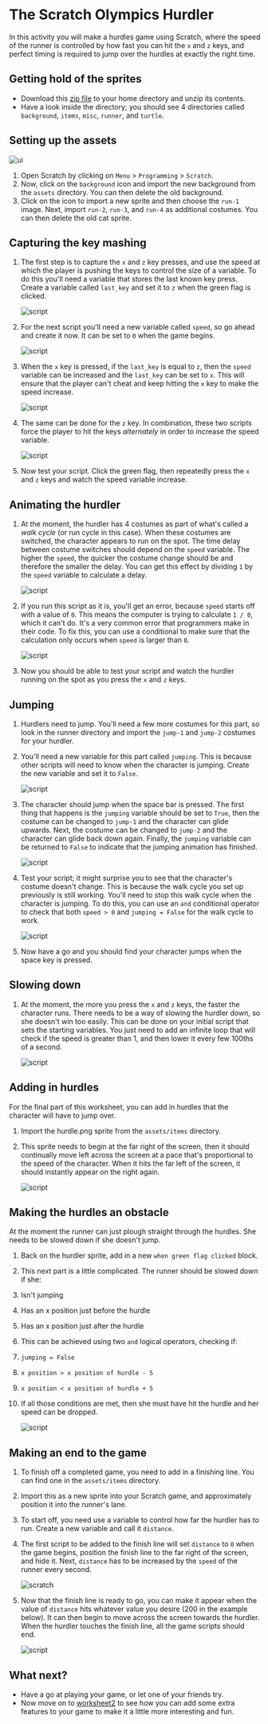 # The Scratch Olympics Hurdler

In this activity you will make a hurdles game using Scratch, where the speed of the runner is controlled by how fast you can hit the `x` and `z` keys, and perfect timing is required to jump over the hurdles at exactly the right time.

## Getting hold of the sprites

- Download this [zip file](images/assets.zip) to your home directory and unzip its contents.
- Have a look inside the directory; you should see 4 directories called `background`, `items`, `misc`, `runner`, and `turtle`.

## Setting up the assets

![ui](images/ui.gif)

1. Open Scratch by clicking on `Menu` > `Programming` > `Scratch`.
1. Now, click on the `background` icon and import the new background from the `assets` directory. You can then delete the old background.
1. Click on the icon to import a new sprite and then choose the `run-1` image. Next, import `run-2`, `run-3`, and `run-4` as additional costumes. You can then delete the old cat sprite.

## Capturing the key mashing

1. The first step is to capture the `x` and `z` key presses, and use the speed at which the player is pushing the keys to control the size of a variable. To do this you'll need a variable that stores the last known key press. Create a variable called `last_key` and set it to `z` when the green flag is clicked.

	![script](images/greenflag1.png)

1. For the next script you'll need a new variable called `speed`, so go ahead and create it now. It can be set to `0` when the game begins.

    <!--
	``` scratch
	when green flag clicked
	set [last_key v] to [z]
	set [speed v] to [0]
	```
    -->
	
	![script](images/greenflag2.png)

1. When the `x` key is pressed, if the `last_key` is equal to `z`, then the `speed` variable can be increased and the `last_key` can be set to `x`. This will ensure that the player can't cheat and keep hitting the `x` key to make the speed increase.

	![script](images/x_script.png)

1. The same can be done for the `z` key. In combination, these two scripts force the player to hit the keys _alternately_ in order to increase the speed variable.

	![script](images/z_script.png)

1. Now test your script. Click the green flag, then repeatedly press the `x` and `z` keys and watch the speed variable increase.

## Animating the hurdler

1. At the moment, the hurdler has 4 costumes as part of what's called a _walk cycle_ (or run cycle in this case). When these costumes are switched, the character appears to run on the spot. The time delay between costume switches should depend on the `speed` variable. The higher the `speed`, the quicker the costume change should be and therefore the smaller the delay. You can get this effect by dividing `1` by the `speed` variable to calculate a delay.

	<!--
	``` scratch
	when green flag clicked
	forever
	switch costume to [run-1 v]
	wait ([1]/(speed)) secs
	switch costume to [run-2 v]
	wait ([1]/(speed)) secs
	switch costume to [run-3 v]
	wait ([1]/(speed)) secs
	switch costume to [run-4 v]
	wait ([1]/(speed)) secs
	```
	-->
	
	![script](images/run1.png)

1. If you run this script as it is, you'll get an error, because `speed` starts off with a value of `0`. This means the computer is trying to calculate `1 / 0`, which it can't do. It's a very common error that programmers make in their code. To fix this, you can use a conditional to make sure that the calculation only occurs when `speed` is larger than `0`.

	<!--
	``` scratch
	when green flag clicked
	forever
	if <(speed) > [0]>
	switch to costume [run-1 v]
	wait ([1]/(speed)) secs
	switch to costume [run-2 v]
	wait ([1]/(speed)) secs
	switch to costume [run-3 v]
	wait ([1]/(speed)) secs
	switch to costume [run-4 v]
	wait ([1]/(speed)) secs
	```
	-->
	
	![script](images/run2.png)

1. Now you should be able to test your script and watch the hurdler running on the spot as you press the `x` and `z` keys.

## Jumping

1. Hurdlers need to jump. You'll need a few more costumes for this part, so look in the runner directory and import the `jump-1` and `jump-2` costumes for your hurdler.

1. You'll need a new variable for this part called `jumping`. This is because other scripts will need to know when the character is jumping. Create the new variable and set it to `False`.

	<!--
	``` scratch
	when green flag clicked
	set [last_key v] to [z]
	set [speed v] to [0]
	set [jumping v] to [False]
	```
	-->
	
	![script](images/greenflag3.png)
	
1. The character should jump when the space bar is pressed. The first thing that happens is the `jumping` variable should be set to `True`, then the costume can be changed to `jump-1` and the character can glide upwards. Next, the costume can be changed to `jump-2` and the character can glide back down again. Finally, the `jumping` variable can be returned to `False` to indicate that the jumping animation has finished.

	<!--
	``` scratch
	when [space v]key pressed
	set [jumping v] to [True]
	switch to costume [jump-1 v]
	glide [0.5] secs to x: [-104] y [32]
	switch to costume [jump-2 v]
	glide [0.5] secs to x: [-104] y [-32]
	set [jumping v] to [False]
	```
	-->
	
	![script](images/jump.png)
	
1. Test your script; it might surprise you to see that the character's costume doesn't change. This is because the walk cycle you set up previously is still working. You'll need to stop this walk cycle when the character is jumping. To do this, you can use an `and` conditional operator to check that both `speed > 0` and `jumping = False` for the walk cycle to work.

	<!--
	``` scratch
	when green flag clicked
	forever
	if <<(speed) > [0]>and<(jumping) = [False]>>
	switch to costume [run-1 v]
	wait ([1]/(speed)) secs
	switch to costume [run-2 v]
	wait ([1]/(speed)) secs
	switch to costume [run-3 v]
	wait ([1]/(speed)) secs
	switch to costume [run-4 v]
	wait ([1]/(speed)) secs
	```
	-->
	
	![script](images/run3.png)
	
1. Now have a go and you should find your character jumps when the space key is pressed.

## Slowing down

1. At the moment, the more you press the `x` and `z` keys, the faster the character runs. There needs to be a way of slowing the hurdler down, so she doesn't win too easily. This can be done on your initial script that sets the starting variables. You just need to add an infinite loop that will check if the speed is greater than 1, and then lower it every few 100ths of a second.

	<!--
	``` scratch
	when green flag clicked
	set [last_key v] to [z]
	set [speed v] to [0]
	set [jumping v] to [False]
	forever
	if <(speed) > [1]>
	change [speed v] by [1]
	wait [0.5] secs
	```
	-->
	
	![script](images/greenflag4.png)

## Adding in hurdles

For the final part of this worksheet, you can add in hurdles that the character will have to jump over.

1. Import the hurdle.png sprite from the `assets/items` directory.
1. This sprite needs to begin at the far right of the screen, then it should continually move left across the screen at a pace that's proportional to the speed of the character. When it hits the far left of the screen, it should instantly appear on the right again.

	<!--
	``` scratch
	when green flag clicked
	go to x: [230] y:[-77]
	forever
	if <(speed) > [1]>
	change x by [-10]
	wait <[1]/(speed)> secs
	if <(x position) < [-230]>
	go to x:[230] y:[-77]
	```
	-->
	
	![script](images/hurdles1.png)

## Making the hurdles an obstacle

At the moment the runner can just plough straight through the hurdles. She needs to be slowed down if she doesn't jump.

1. Back on the hurdler sprite, add in a new `when green flag clicked` block.
1. This next part is a little complicated. The runner should be slowed down if she:
  1. Isn't jumping
  1. Has an x position just before the hurdle
  1. Has an x position just after the hurdle
1. This can be achieved using two `and` logical operators, checking if:
  1. `jumping = False`
  1. `x position > x position of hurdle - 5`
  1. `x position < x position of hurdle + 5`
1. If all those conditions are met, then she must have hit the hurdle and her speed can be dropped.

	<!--
	``` scratch
	when green flag clicked
	forever
	if <<(jumping)=[False]>and<<(x position) > (([x position v] of [Sprite3 v])- [5])> and <(x position) < (([x position v] of [Sprite3 v]) + [5])>>>
	set [speed V] to [2]
	```
	-->

	![script](images/collide.png)

## Making an end to the game

1. To finish off a completed game, you need to add in a finishing line. You can find one in the `assets/items` directory.
1. Import this as a new sprite into your Scratch game, and approximately position it into the runner's lane.
1. To start off, you need use a variable to control how far the hurdler has to run. Create a new variable and call it `distance`.
1. The first script to be added to the finish line will set `distance` to `0` when the game begins, position the finish line to the far right of the screen, and hide it. Next, `distance` has to be increased by the `speed` of the runner every second.

	<!--
	``` scratch
	when green flag clicked
	set [distance v] to [0]
	go to x: [230] y: [-91]
	hide
	forever
	set [distance v] to ((distance) + (speed))
	wait [1] secs
	```
	-->

	![scratch](images/finish1.png)

1. Now that the finish line is ready to go, you can make it appear when the value of `distance` hits whatever value you desire (200 in the example below). It can then begin to move across the screen towards the hurdler. When the hurdler touches the finish line, all the game scripts should end.

	<!--
	``` scratch
	when green flag clicked
	forever
	if <(distance) > [200]>
	show
	wait ([1]/(speed)) secs
	change x by [-10]
	end
	if <touching [Sprite2 v]?>
	wait [0.2] secs
	stop [all]
	```
	-->
	
	![script](images/finish2.png)
	
## What next?

- Have a go at playing your game, or let one of your friends try.
- Now move on to [worksheet2](worksheet2.md) to see how you can add some extra features to your game to make it a little more interesting and fun.
